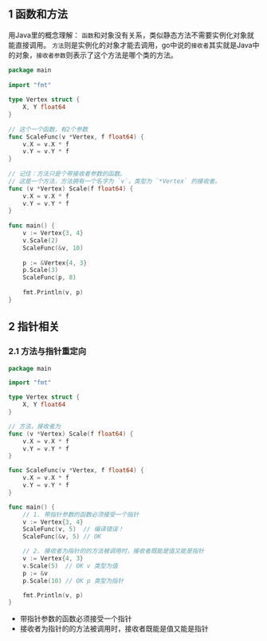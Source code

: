## 1 函数和方法
用Java里的概念理解：
`函数`和对象没有关系，类似静态方法不需要实例化对象就能直接调用。
`方法`则是实例化的对象才能去调用，go中说的`接收者`其实就是Java中的对象，`接收者参数`则表示了这个方法是哪个类的方法。
```go
package main  
  
import "fmt"  
  
type Vertex struct {  
    X, Y float64  
}  
  
// 这个一个函数，有2个参数  
func ScaleFunc(v *Vertex, f float64) {  
    v.X = v.X * f  
    v.Y = v.Y * f  
}  
  
// 记住：方法只是个带接收者参数的函数。  
// 这是一个方法，方法拥有一个名字为 `v`，类型为 `*Vertex` 的接收者。  
func (v *Vertex) Scale(f float64) {  
    v.X = v.X * f  
    v.Y = v.Y * f  
}  
  
func main() {  
    v := Vertex{3, 4}  
    v.Scale(2)  
    ScaleFunc(&v, 10)  
  
    p := &Vertex{4, 3}  
    p.Scale(3)  
    ScaleFunc(p, 8)  
  
    fmt.Println(v, p)  
}

```

## 2 指针相关

### 2.1 方法与指针重定向
```go
package main

import "fmt"

type Vertex struct {
	X, Y float64
}

// 方法，接收者为
func (v *Vertex) Scale(f float64) {
	v.X = v.X * f
	v.Y = v.Y * f
}

func ScaleFunc(v *Vertex, f float64) {
	v.X = v.X * f
	v.Y = v.Y * f
}

func main() {
	// 1. 带指针参数的函数必须接受一个指针
	v := Vertex{3, 4}
	ScaleFunc(v, 5)  // 编译错误！
	ScaleFunc(&v, 5) // OK

	// 2. 接收者为指针的的方法被调用时，接收者既能是值又能是指针
	v := Vertex{4, 3}
	v.Scale(5)  // OK v 类型为值
	p := &v
	p.Scale(10) // OK p 类型为指针

	fmt.Println(v, p)
}

```

- 带指针参数的函数必须接受一个指针
- 接收者为指针的的方法被调用时，接收者既能是值又能是指针


